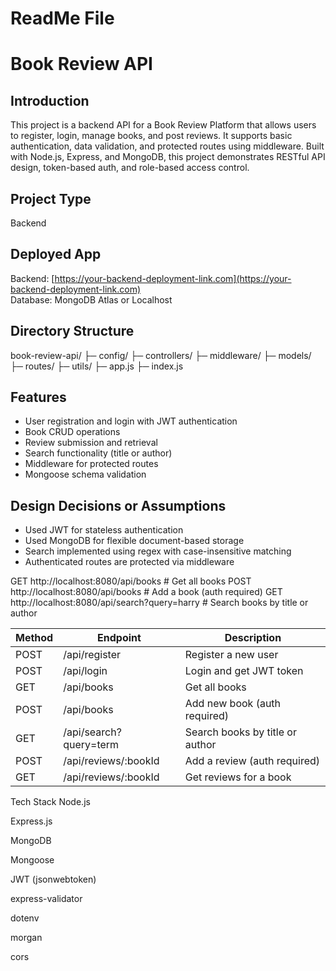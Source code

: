 # ReadMe File

# Book Review API

## Introduction

This project is a backend API for a Book Review Platform that allows users to register, login, manage books, and post reviews. It supports basic authentication, data validation, and protected routes using middleware. Built with Node.js, Express, and MongoDB, this project demonstrates RESTful API design, token-based auth, and role-based access control.

## Project Type

Backend

## Deployed App

Backend: [https://your-backend-deployment-link.com](https://your-backend-deployment-link.com)  
Database: MongoDB Atlas or Localhost

## Directory Structure
book-review-api/
├─ config/
├─ controllers/
├─ middleware/
├─ models/
├─ routes/
├─ utils/
├─ app.js
├─ index.js


## Features

- User registration and login with JWT authentication
- Book CRUD operations
- Review submission and retrieval
- Search functionality (title or author)
- Middleware for protected routes
- Mongoose schema validation

## Design Decisions or Assumptions

- Used JWT for stateless authentication
- Used MongoDB for flexible document-based storage
- Search implemented using regex with case-insensitive matching
- Authenticated routes are protected via middleware

GET http://localhost:8080/api/books                  # Get all books
POST http://localhost:8080/api/books                 # Add a book (auth required)
GET http://localhost:8080/api/search?query=harry     # Search books by title or author


| Method | Endpoint               | Description                     |
| ------ | ---------------------- | ------------------------------- |
| POST   | /api/register          | Register a new user             |
| POST   | /api/login             | Login and get JWT token         |
| GET    | /api/books             | Get all books                   |
| POST   | /api/books             | Add new book (auth required)    |
| GET    | /api/search?query=term | Search books by title or author |
| POST   | /api/reviews/\:bookId  | Add a review (auth required)    |
| GET    | /api/reviews/\:bookId  | Get reviews for a book          |



Tech Stack
Node.js

Express.js

MongoDB

Mongoose

JWT (jsonwebtoken)

express-validator

dotenv

morgan

cors
